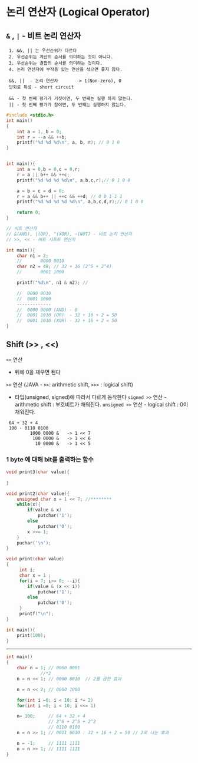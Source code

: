 # 논리 연산자 (Logical Operator)

## `&` , `|`   - 비트 논리 연산자 
	 1. &&, || 는 우선순위가 다르다
	 2. 우선순위는 계산의 순서를 의미하는 것이 아니다.
	 3. 우선순위는 결합의 순서를 의미하는 것이다.
	 4. 논리 연산자에 부작용 있는 연산을 섞으면 좋지 않다.

	 &&, ||  - 논리 연산자       -> 1(Non-zero), 0 
	 단회로 특성 - short circuit

	 && - 첫 번째 평가가 거짓이면, 두 번째는 실행 하지 않는다.
	 || - 첫 번째 평가가 참이면, 두 번째는 실행하지 않는다.

``` c
#include <stdio.h>
int main()
{
	int a = 1, b = 0;
	int r = --a && ++b;
	printf("%d %d %d\n", a, b, r); // 0 1 0
}
```
```c

int main(){
	int a = 0,b = 0,c = 0,r;
	r = a || b++ && ++c;
	printf("%d %d %d %d\n", a,b,c,r);// 0 1 0 0 

	a = b = c = d = 0;
	r = a && b++ || ++c && ++d; // 0 0 1 1 1 
	printf("%d %d %d %d %d\n", a,b,c,d,r);// 0 1 0 0 

	return 0;
}

// 비트 연산자
// &(AND), |(OR), ^(XOR), ~(NOT) - 비트 논리 연산자
// >>, << - 비트 시프트 연산자
```


```c
int main(){
	char n1 = 2;
	//       0000 0010 
	char n2 = 48; // 32 + 16 (2^5 + 2^4)
	//  	 0001 1000

	printf("%d\n", n1 & n2); // 

	//  0000 0010
	//  0001 1000
	-------------
	//  0000 0000 (AND) - 0
	//  0001 1010 (OR)  - 32 + 16 + 2 = 50
	//  0001 1010 (XOR) - 32 + 16 + 2 = 50
}

```
## Shift (>> , <<)

 `<<` 연산
 - 뒤에 0을 채우면 된다

 `>>` 연산 (JAVA - `>>`: arithmetic shift, `>>>` : logical shift)
 - 타입(unsigned, signed)에 따라서 다르게 동작한다
   `signed >>` 연산 - arithmetic shift
   : 부호비트가 채워진다.
 `unsigned >>` 연산 - logical shift
   : 0이 채워진다.

```
 64 + 32 + 4
 100 - 0110 0100
		 1000 0000 &   -> 1 << 7
		  100 0000 &   -> 1 << 6
 		   10 0000 &   -> 1 << 5

``` 


### 1 byte 에 대해 bit를 출력하는 함수

``` c
void print3(char value){
	
}

void print2(char value){
	unsigned char x = 1 << 7; //********
	while(x){
		if(value & x)
			putchar('1');
		else
			putchar('0');
		x >>= 1;
	}
	puchar('\n');
}

void print(char value)
{
	 int i;
	 char x = 1 ;
	 for(i = 7; i>= 0; --i){
	 	if(value & (x << i))
	 		putchar('1');
	 	else
	 		putchar('0');
	 }
	 printf("\n");
}

int main(){
	print(100);
}

```

--------


``` c
int main()
{
	char n = 1; // 0000 0001
			 //*2
	n = n << 1; // 0000 0010  // 2를 곱한 효과

	n = n << 2; // 0000 1000

	for(int i =0; i < 10; i *= 2)
	for(int i =0; i < 10; i <<= 1)

	n= 100; 	// 64 + 32 + 4  
				// 2^6 + 2^5 + 2^2
				// 0110 0100
	n = n >> 1;	// 0011 0010 : 32 + 16 + 2 = 50 // 2로 나눈 효과

	n = -1;  	// 1111 1111
	n = n >> 1; // 1111 1111
}
```




